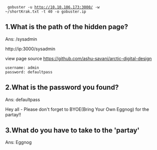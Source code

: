 <code> gobuster -u http://10.10.106.173:3000/  -w ~/shortKrak.txt -t 40 -o gobuster.ip </code>


## 1.What is the path of the hidden page?
Ans: /sysadmin

http://ip:3000/sysadmin
<!--
    Admin portal created by arctic digital design - check out our github repo
-->
 view page source
 https://github.com/ashu-savani/arctic-digital-design

    username: admin
    password: defaultpass

## 2.What is the password you found?
 Ans: defaultpass

 Hey all - Please don't forget to BYOE(Bring Your Own Eggnog) for the partay!!
## 3.What do you have to take to the 'partay'
Ans: Eggnog



